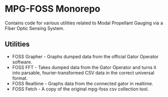 # MPG-FOSS Monorepo

Contains code for various utilities related to Modal Propellant Gauging via a Fiber Optic Sensing System.

## Utilities

- FOSS Grapher - Graphs dumped data from the official Gator Operator software.
- FOSS FFT - Takes dumped data from the Gator Operator and turns it into parsable, fourier-transformed CSV data in the correct universal format.
- FOSS Realtime - Graphs data from the connected gator in realtime.
- FOSS Fetch - A copy of the original mpg-foss csv collection tool.
